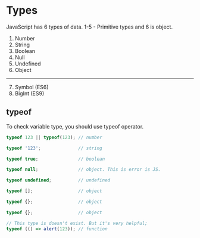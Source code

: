 # Types

JavaScript has 6 types of data.
1-5 - Primitive types and 6 is object.

1. Number
2. String
3. Boolean
4. Null
5. Undefined
6. Object
---
7. Symbol (ES6)
8. BigInt (ES9)

## typeof

To check variable type, you should use typeof operator.

```js
typeof 123 || typeof(123); // number

typeof '123';              // string

typeof true;               // boolean

typeof null;               // object. This is error is JS.

typeof undefined;          // undefined

typeof [];                 // object

typeof {};                 // object

typeof {};                 // object

// This type is doesn't exist. But it's very helpful;
typeof (() => alert(123)); // function
```
